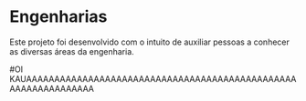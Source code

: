 # Engenharias
Este projeto foi desenvolvido com o intuito de auxiliar pessoas a conhecer as diversas áreas da engenharia.


#OI KAUAAAAAAAAAAAAAAAAAAAAAAAAAAAAAAAAAAAAAAAAAAAAAAAAAAAAAAAAAAAAAAA
#
